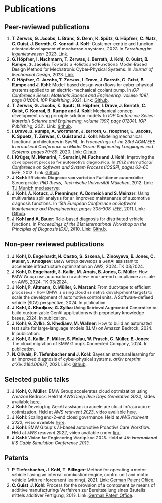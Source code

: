 # Publications

## Peer-reviewed publications
1. **T. Zerwas**, **G. Jacobs**, **L. Brand**, **S. Dehn**, **K. Spütz**, **G. Höpfner**, **C. Matz**, **C. Guist**, **J. Berroth**, **C. Konrad**, **J. Kohl**: Customer-centric and function-oriented development of mechatronic systems, 2023. In *Forschung im Ingenieurwesen*, 2023. [Link](https://link.springer.com/article/10.1007/s10010-023-00658-7).
2. **G. Höpfner, I. Nachmann, T. Zerwas, J. Berroth, J. Kohl, C. Guist, B. Rumpe, G. Jacobs**: Towards a Holistic and Functional Model-Based Design Method for Mechatronic Cyber-Physical Systems. In *Journal of Mechanical Design*, 2023. [Link](https://asmedigitalcollection.asme.org/computingengineering/article-abstract/doi/10.1115/1.4056807/1156489/Towards-a-Holistic-and-Functional-Model-Based)
3.  **G. Höpfner, G. Jacobs, T. Zerwas, I. Drave, J. Berroth, C. Guist, B. Rumpe and J. Kohl**: Model-based design workflows for cyber-physical systems applied to an electric-mechanical coolant pump. In *IOP Conference Series: Materials Science and Engineering, volume 1097, page 012004. IOP Publishing*, 2021. Link: [Github](https://github.com/JensKohl/Publications/blob/main/2021%20Model-Based%20Design%20Workflows%20for%20Cyber-Physical%20Systems%20Applied%20to%20an%20Electric-Mechanical%20Coolant%20Pump.pdf).
4.  **T. Zerwas, G. Jacobs, K. Spütz, G. Höpfner, I. Drave, J. Berroth, C. Guist, C. Konrad, B. Rumpe and J. Kohl**: Mechanical concept development using principle solution models. In *IOP Conference Series: Materials Science and Engineering, volume 1097, page 012001. IOP Publishing, 2021.* Link: [Github](https://github.com/JensKohl/Publications/blob/main/2021%20Mechanical%20concept%20development%20using%20principle%20solution%20models.pdf).
5.  **I. Drave, B. Rumpe, A. Wortmann, J. Berroth, G. Hoepfner, G. Jacobs, K. Spuetz, T. Zerwas, C. Guist and J. Kohl**: Modeling mechanical functional architectures in SysML. In *Proceedings of the 23rd ACM/IEEE International Conference on Model Driven Engineering Languages and Systems, pages 79–89*, 2020. Link: [Github](https://github.com/JensKohl/Publications/blob/main/2020%20Modeling-Mechanical-Functional-Architectures-in-SysML.pdf).
6.  **I. Krüger, M. Menarini, F. Seracini, M. Fuchs and J. Kohl**: Improving the development process for automotive diagnostics. In *2012 International Conference on Software and System Process (ICSSP), pages 63–67. IEEE*, 2012. Link: [Github](https://github.com/JensKohl/Publications/blob/main/2012%20Improving%20Development%20Process%20for%20Automotive%20Diagnostics.pdf).
7.  **J. Kohl**: Effiziente Diagnose von verteilten Funktionen automobiler Steuergeräte. *PhD thesis, Technische Universität München*, 2012. 
Link: [TU Munich mediaserver](https://mediatum.ub.tum.de/doc/1080315/1080315.pdf).
8.  **J. Kohl, A. Kotucz, J. Prenninger, A. Dorneich and S. Meinzer**: Using multivariate split analysis for an improved maintenance of automotive diagnosis functions. In *15th European Conference on Software Maintenance and Reengineering, pages 305–308. IEEE*, 2011. Link: [Github](https://github.com/JensKohl/Publications/blob/main/2011%20Using%20multivariate%20split%20analysis%20for%20an%20improved%20maintenance%20of%20automotive%20diagnosis%20functions.pdf).
9.  **J. Kohl and A. Bauer**: Role-based diagnosis for distributed vehicle functions. In *Proceedings of the 21st International Workshop on the Principles of Diagnosis (DX)*, 2010. Link: [Github](https://github.com/JensKohl/Publications/blob/main/2010%20Role-Based%20Diagnosis%20for%20Distributed%20Vehicle%20Functions.pdf).

## Non-peer reviewed publications
1. **J. Kohl, D. Engelhardt, N. Castro, S. Saxena, L. Zinovyeva, B. Jones, C. Müller, S. Khodjaev**: BMW Group develops a GenAI assistant to accelerate infrastructure optimization on AWS, 2024. TK 03/2024.
2. **J. Kohl, D. Engelhardt, S. Kallin, M. Arrais, B. Jones, C. Müller**: How BMW Group use automation to achieve end-to-end compliance at scale on AWS, 2024. TK 03/2024.
3. **J. Kohl, P. Altmann, C. Müller, S. Marzani**: From duct-tape to efficient processes -  how BMW is using cloud as native development targets to scale the development of automotive control units. A Software-defined vehicle (SDV) perspective, 2024. In publication.
4. **J. Kohl, S. Khodjaev, G. Zylka**: Using Retrieval Augmented Generation to build customizable GenAI applications with proprietary knowledge bases, 2024. In publication.
5. **J. Kohl, G. Zylka, S. Khodjaev, M. Wallner**: How to build an automated test suite for large-language models (LLM) on Amazon Bedrock, 2024. In publication.
6. **J. Kohl, S. Kallin, P. Müller, S. Molau, W. Prasch, C. Müller, B. Jones**: The cloud migration of BMW Group’s Connected Company, 2024. In publication.
7.  **N. Olivain, P. Tiefenbacher and J. Kohl**: Bayesian structural learning for an improved diagnosis of cyber-physical systems. *arXiv preprint arXiv:2104.00987*, 2021. Link: [Github](https://github.com/JensKohl/Publications/blob/main/2021%20Bayesian%20Structural%20Learning%20for%20an%20Improved%20Diagnosis%20of%20Cyber-Physical%20Systems.pdf).
  
## Selected public talks
1. **J. Kohl, C. Müller**: BMW Group accelerates cloud optimization using Amazon Bedrock. Held at *AWS Deep Dive Days Generative 2024*, slides available [here](https://d1ybtq23qyanx7.cloudfront.net/_assets/local/slides/GenAIDeepDive2024_SES201_BMW_Group_accelerates_cloud_optimization_using_Amazon_Bedrock.pdf).
2. **J. Kohl**: Developing GenAI assistant to accelerate cloud infrastructure optimization. Held at *AWS re:invent 2023*, video available [here](https://youtu.be/1Lat8dP7Eq0?si=MHyavcQvHizv1Vy7&t=2453).
3. **J. Kohl**: Scaling end-2-end cloud governance. Held at *AWS re:invent 2023*, video available [here](https://www.youtube.com/watch?v=SI2kk-4Jskk&t=250s).
4. **J. Kohl**: BMW Group's AI-based automotive Proactive Care Workflow. Held at *AWS re:invent 2022*, video available under [link](https://www.youtube.com/watch?v=SI2kk-4Jskk&t=250s).
5. **J. Kohl**: Vision for Engineering Workplace 2025. Held at *4th International IPS Cable Simulation Conference 2019*.
 
## Patents
1. **P. Tiefenbacher, J. Kohl, T. Billinger**: Method for operating a motor vehicle having an internal combustion engine, control unit and motor vehicle (with reinforcement learning), 2021. Link: [German Patent Office](https://patentimages.storage.googleapis.com/b0/86/60/f974de6b65fe5a/DE102021113982A1.pdf).
2. **C. Guist, J. Kohl**: Process for the provision of a component by means of additive manufacturing/ Verfahren zur Bereitstellung eines Bauteils mittels additiver Fertigung, 2019. Link: [German Patent Office](https://patentimages.storage.googleapis.com/a7/c7/cb/16b1c2d0049c53/DE102019134446A1.pdf).
